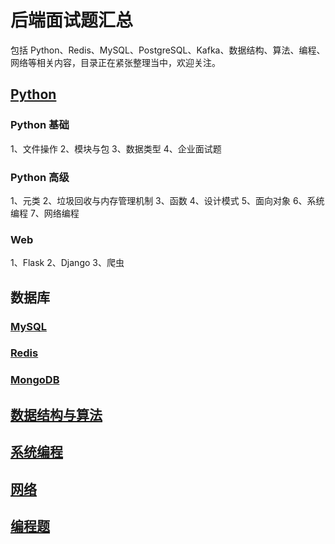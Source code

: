 # 后端面试题汇总
包括 Python、Redis、MySQL、PostgreSQL、Kafka、数据结构、算法、编程、网络等相关内容，目录正在紧张整理当中，欢迎关注。

## [Python](https://github.com/yongxinz/back-end-interview/tree/master/Python)

### Python 基础
1、文件操作
2、模块与包
3、数据类型
4、企业面试题

### Python 高级
1、元类
2、垃圾回收与内存管理机制
3、函数
4、设计模式
5、面向对象
6、系统编程
7、网络编程

### Web
1、Flask
2、Django
3、爬虫

## 数据库
### [MySQL](https://github.com/yongxinz/back-end-interview/tree/master/MySQL)
### [Redis](https://github.com/yongxinz/back-end-interview/tree/master/Redis)
### [MongoDB](https://github.com/yongxinz/back-end-interview/tree/master/MongoDB)

## [数据结构与算法](https://github.com/yongxinz/back-end-interview/tree/master/%E6%95%B0%E6%8D%AE%E7%BB%93%E6%9E%84%E4%B8%8E%E7%AE%97%E6%B3%95)

## [系统编程](https://github.com/yongxinz/back-end-interview/tree/master/%E7%B3%BB%E7%BB%9F%E7%BC%96%E7%A8%8B)

## [网络](https://github.com/yongxinz/back-end-interview/tree/master/%E7%BD%91%E7%BB%9C)

## [编程题](https://github.com/yongxinz/back-end-interview/tree/master/%E7%BC%96%E7%A8%8B%E9%A2%98)
